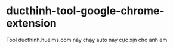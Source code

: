 # ducthinh-tool-google-chrome-extension
Tool ducthinh.huelms.com này chạy auto này cực xịn cho anh em
